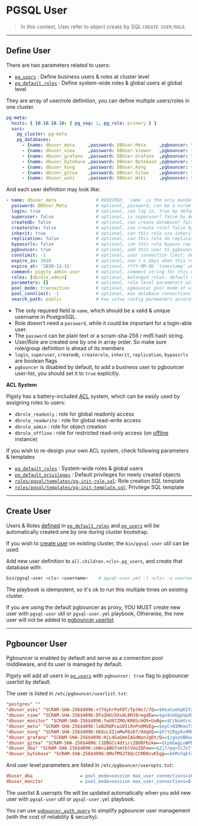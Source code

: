 # PGSQL User

> In this context, User refer to object create by SQL `CREATE USER/ROLE`.



----------------

## Define User

There are two parameters related to users:

* [`pg_users`](PARAM#pg_users) : Define business users & roles at cluster level
* [`pg_default_roles`](PARAM#pg_default_roles) : Define system-wide roles & global users at global level

They are array of user/role definition, you can define multiple users/roles in one cluster.

```yaml
pg-meta:
  hosts: { 10.10.10.10: { pg_seq: 1, pg_role: primary } }
  vars:
    pg_cluster: pg-meta
    pg_databases:
      - {name: dbuser_meta     ,password: DBUser.Meta     ,pgbouncer: true ,roles: [dbrole_admin]    ,comment: pigsty admin user }
      - {name: dbuser_view     ,password: DBUser.Viewer   ,pgbouncer: true ,roles: [dbrole_readonly] ,comment: read-only viewer for meta database }
      - {name: dbuser_grafana  ,password: DBUser.Grafana  ,pgbouncer: true ,roles: [dbrole_admin]    ,comment: admin user for grafana database    }
      - {name: dbuser_bytebase ,password: DBUser.Bytebase ,pgbouncer: true ,roles: [dbrole_admin]    ,comment: admin user for bytebase database   }
      - {name: dbuser_kong     ,password: DBUser.Kong     ,pgbouncer: true ,roles: [dbrole_admin]    ,comment: admin user for kong api gateway    }
      - {name: dbuser_gitea    ,password: DBUser.Gitea    ,pgbouncer: true ,roles: [dbrole_admin]    ,comment: admin user for gitea service       }
      - {name: dbuser_wiki     ,password: DBUser.Wiki     ,pgbouncer: true ,roles: [dbrole_admin]    ,comment: admin user for wiki.js service     }
```

And each user definition may look like:

```yaml
- name: dbuser_meta               # REQUIRED, `name` is the only mandatory field of a user definition
  password: DBUser.Meta           # optional, password, can be a scram-sha-256 hash string or plain text
  login: true                     # optional, can log in, true by default  (new biz ROLE should be false)
  superuser: false                # optional, is superuser? false by default
  createdb: false                 # optional, can create database? false by default
  createrole: false               # optional, can create role? false by default
  inherit: true                   # optional, can this role use inherited privileges? true by default
  replication: false              # optional, can this role do replication? false by default
  bypassrls: false                # optional, can this role bypass row level security? false by default
  pgbouncer: true                 # optional, add this user to pgbouncer user-list? false by default (production user should be true explicitly)
  connlimit: -1                   # optional, user connection limit, default -1 disable limit
  expire_in: 3650                 # optional, now + n days when this role is expired (OVERWRITE expire_at)
  expire_at: '2030-12-31'         # optional, YYYY-MM-DD 'timestamp' when this role is expired  (OVERWRITTEN by expire_in)
  comment: pigsty admin user      # optional, comment string for this user/role
  roles: [dbrole_admin]           # optional, belonged roles. default roles are: dbrole_{admin,readonly,readwrite,offline}
  parameters: {}                  # optional, role level parameters with `ALTER ROLE SET`
  pool_mode: transaction          # optional, pgbouncer pool mode at user level, transaction by default
  pool_connlimit: -1              # optional, max database connections at user level, default -1 disable limit
  search_path: public             # key value config parameters according to postgresql documentation (e.g: use pigsty as default search_path)
```

* The only required field is `name`, which should be a valid & unique username in PostgreSQL.
* Role doesn't need a `password`, while it could be important for a login-able user. 
* The `password` can be plain text or a scram-sha-256 / md5 hash string.
* User/Role are created one by one in array order. So make sure role/group definition is ahead of its members
* `login`, `superuser`, `createdb`, `createrole`, `inherit`, `replication`, `bypassrls` are boolean flags
* `pgbouncer` is disabled by default, to add a business user to pgbouncer user-list, you should set it to `true` explicitly. 

**ACL System**

Pigsty has a battery-included [ACL](PGSQL-ACL) system, which can be easily used by assigning roles to users:

* `dbrole_readonly` : role for global readonly access
* `dbrole_readwrite` : role for global read-write access
* `dbrole_admin` : role for object creation
* `dbrole_offline` : role for restricted read-only access (on [offline](PGSQL-CONF#offline) instance)

If you wish to re-design your own ACL system, check following parameters & templates

* [`pg_default_roles`](PARAM#pg_default_roles) : System-wide roles & global users
* [`pg_default_privileges`](PARAM#pg_default_privileges) : Default privileges for newly created objects
* [`roles/pgsql/templates/pg-init-role.sql`](https://github.com/Vonng/pigsty/blob/master/roles/pgsql/templates/pg-init-role.sql): Role creation SQL template
* [`roles/pgsql/templates/pg-init-template.sql`](https://github.com/Vonng/pigsty/blob/master/roles/pgsql/templates/pg-init-template.sql): Privilege SQL template




----------------

## Create User

Users & Roles [defined](#define-user) in [`pg_default_roles`](PARAM#pg_default_roles) and [`pg_users`](PARAM#pg_users) will be automatically created one by one during cluster bootstrap.

If you wish to [create user](PGSQL-ADMIN#create-user) on existing cluster, the `bin/pgsql-user` util can be used.

Add new user definition to `all.children.<cls>.pg_users`, and create that database with:

```bash
bin/pgsql-user <cls> <username>    # pgsql-user.yml -l <cls> -e username=<username>
```

The playbook is idempotent, so it's ok to run this multiple times on existing cluster. 

If you are using the default pgbouncer as proxy, YOU MUST create new user with `pgsql-user` util or `pgsql-user.yml` playbook,
Otherwise, the new user will not be added to [pgbouncer userlist](#pgbouncer-user).





----------------

## Pgbouncer User

Pgbouncer is enabled by default and serve as a connection pool middleware, and its user is managed by default.

Pigsty will add all users in [`pg_users`](PARAM#pg_users) with `pgbouncer: true` flag to pgbouncer userlist by default.

The user is listed in `/etc/pgbouncer/userlist.txt`:

```ini
"postgres" ""
"dbuser_wiki" "SCRAM-SHA-256$4096:+77dyhrPeFDT/TptHs7/7Q==$KeatuohpKIYzHPCt/tqBu85vI11o9mar/by0hHYM2W8=:X9gig4JtjoS8Y/o1vQsIX/gY1Fns8ynTXkbWOjUfbRQ="
"dbuser_view" "SCRAM-SHA-256$4096:DFoZHU/DXsHL8MJ8regdEw==$gx9sUGgpVpdSM4o6A2R9PKAUkAsRPLhLoBDLBUYtKS0=:MujSgKe6rxcIUMv4GnyXJmV0YNbf39uFRZv724+X1FE="
"dbuser_monitor" "SCRAM-SHA-256$4096:fwU97ZMO/KR0ScHO5+UuBg==$CrNsmGrx1DkIGrtrD1Wjexb/aygzqQdirTO1oBZROPY=:L8+dJ+fqlMQh7y4PmVR/gbAOvYWOr+KINjeMZ8LlFww="
"dbuser_meta" "SCRAM-SHA-256$4096:leB2RQPcw1OIiRnPnOMUEg==$eyC+NIMKeoTxshJu314+BmbMFpCcspzI3UFZ1RYfNyU=:fJgXcykVPvOfro2MWNkl5q38oz21nSl1dTtM65uYR1Q="
"dbuser_kong" "SCRAM-SHA-256$4096:bK8sLXIieMwFDz67/0dqXQ==$P/tCRgyKx9MC9LH3ErnKsnlOqgNd/nn2RyvThyiK6e4=:CDM8QZNHBdPf97ztusgnE7olaKDNHBN0WeAbP/nzu5A="
"dbuser_grafana" "SCRAM-SHA-256$4096:HjLdGaGmeIAGdWyn2gDt/Q==$jgoyOB8ugoce+Wqjr0EwFf8NaIEMtiTuQTg1iEJs9BM=:ed4HUFqLyB4YpRr+y25FBT7KnlFDnan6JPVT9imxzA4="
"dbuser_gitea" "SCRAM-SHA-256$4096:l1DBGCc4dtircZ8O8Fbzkw==$tpmGwgLuWPDog8IEKdsaDGtiPAxD16z09slvu+rHE74=:pYuFOSDuWSofpD9OZhG7oWvyAR0PQjJBffgHZLpLHds="
"dbuser_dba" "SCRAM-SHA-256$4096:zH8niABU7xmtblVUo2QFew==$Zj7/pq+ICZx7fDcXikiN7GLqkKFA+X5NsvAX6CMshF0=:pqevR2WpizjRecPIQjMZOm+Ap+x0kgPL2Iv5zHZs0+g="
"dbuser_bytebase" "SCRAM-SHA-256$4096:OMoTM9Zf8QcCCMD0svK5gg==$kMchqbf4iLK1U67pVOfGrERa/fY818AwqfBPhsTShNQ=:6HqWteN+AadrUnrgC0byr5A72noqnPugItQjOLFw0Wk="
```

And user level parameters are listed in `/etc/pgbouncer/useropts.txt`:

```ini
dbuser_dba                  = pool_mode=session max_user_connections=16
dbuser_monitor              = pool_mode=session max_user_connections=8
```

The userlist & useropts file will be updated automatically when you add new user with `pgsql-user` util or `pgsql-user.yml` playbook.

You can use [`pgbouncer_auth_query`](PARAM#pgbouncer_auth_query) to simplify pgbouncer user management (with the cost of reliability & security).




